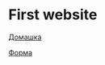 # First website

[Домашка](https://Oksana-Nad.githab.io/them.bootsr/ "website")

[Форма](https:// "form")
